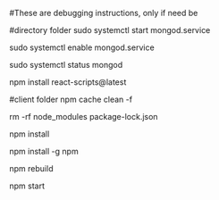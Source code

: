 #These are debugging instructions, only if need be

#directory folder
sudo systemctl start mongod.service

sudo systemctl enable mongod.service

sudo systemctl status mongod

npm install react-scripts@latest


#client folder
npm cache clean -f

rm -rf node_modules package-lock.json

npm install

npm install -g npm

npm rebuild

npm start

